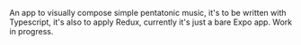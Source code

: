An app to visually compose simple pentatonic music, it's to be written with Typescript, it's also to apply Redux, currently it's just a bare Expo app. Work in progress.
